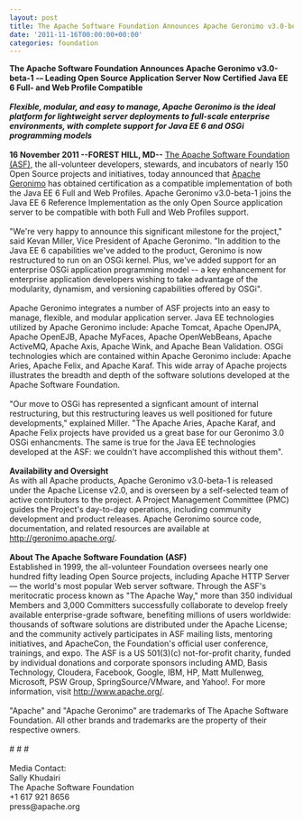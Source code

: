 ```yaml
---
layout: post
title: The Apache Software Foundation Announces Apache Geronimo v3.0-beta-1
date: '2011-11-16T00:00:00+00:00'
categories: foundation
---
```

<div><b>The Apache Software Foundation Announces Apache Geronimo v3.0-beta-1 -– Leading Open Source Application Server Now Certified Java EE 6 Full- and Web Profile Compatible</b></div> 
  <div><b><br /></b></div> 
  <div><b><i>Flexible, modular, and easy to manage, Apache Geronimo is the ideal platform for lightweight server deployments to full-scale enterprise environments, with complete support for Java EE 6 and OSGi programming models</i></b></div> 
  <div><br /></div> 
  <div><b>16 November 2011 --FOREST HILL, MD--</b> <a href="http://apache.org/">The Apache Software Foundation (ASF)</a>, the all-volunteer developers, stewards, and incubators of nearly 150 Open Source projects and initiatives, today announced that <a href="http://geronimo.apache.org/">Apache Geronimo</a> has obtained certification as a compatible implementation of both the Java EE 6 Full and Web Profiles. Apache Geronimo v3.0-beta-1 joins the Java EE 6 Reference Implementation as the only Open Source application server to be compatible with both Full and Web Profiles support.</div> 
  <div><br /></div> 
  <div>&quot;We're very happy to announce this significant milestone for the project,&quot; said Kevan Miller, Vice President of Apache Geronimo. &quot;In addition to the Java EE 6 capabilities we've added to the product, Geronimo is now restructured to run on an OSGi kernel. Plus, we've added support for an enterprise OSGi application programming model -- a key enhancement for enterprise application developers wishing to take advantage of the modularity, dynamism, and versioning capabilities offered by OSGi&quot;.</div> 
  <div><br /></div> 
  <div>Apache Geronimo integrates a number of ASF projects into an easy to manage, flexible, and modular application server. Java EE technologies utilized by Apache Geronimo include: Apache Tomcat, Apache OpenJPA, Apache OpenEJB, Apache MyFaces, Apache OpenWebBeans, Apache ActiveMQ, Apache Axis, Apache Wink, and Apache Bean Validation. OSGi technologies which are contained within Apache Geronimo include: Apache Aries, Apache Felix, and Apache Karaf. This wide array of Apache projects illustrates the breadth and depth of the software solutions developed at the Apache Software Foundation.</div> 
  <div><br /></div> 
  <div>&quot;Our move to OSGi has represented a signficant amount of internal restructuring, but this restructuring leaves us well positioned for future developments,&quot; explained Miller. &quot;The Apache Aries, Apache Karaf, and Apache Felix projects have provided us a great base for our Geronimo 3.0 OSGi enhancments. The same is true for the Java EE technologies developed at the ASF: we couldn't have accomplished this without them&quot;.</div> 
  <div><br /></div> 
  <div><b>Availability and Oversight</b></div> 
  <div>As with all Apache products, Apache Geronimo v3.0-beta-1 is released under the Apache License v2.0, and is overseen by a self-selected team of active contributors to the project. A Project Management Committee (PMC) guides the Project's day-to-day operations, including community development and product releases. Apache Geronimo source code, documentation, and related resources are available at <a href="http://geronimo.apache.org/">http://geronimo.apache.org/</a>.</div> 
  <div><br /></div> 
  <div><b>About The Apache Software Foundation (ASF)</b></div> 
  <div>Established in 1999, the all-volunteer Foundation oversees nearly one hundred fifty leading Open Source projects, including Apache HTTP Server — the world's most popular Web server software. Through the ASF's meritocratic process known as &quot;The Apache Way,&quot; more than 350 individual Members and 3,000 Committers successfully collaborate to develop freely available enterprise-grade software, benefiting millions of users worldwide: thousands of software solutions are distributed under the Apache License; and the community actively participates in ASF mailing lists, mentoring initiatives, and ApacheCon, the Foundation's official user conference, trainings, and expo. The ASF is a US 501(3)(c) not-for-profit charity, funded by individual donations and corporate sponsors including AMD, Basis Technology, Cloudera, Facebook, Google, IBM, HP, Matt Mullenweg, Microsoft, PSW Group, SpringSource/VMware, and Yahoo!. For more information, visit <a href="http://www.apache.org/">http://www.apache.org/</a>.</div> 
  <div><br /></div> 
  <div>&quot;Apache&quot; and &quot;Apache Geronimo&quot; are trademarks of The Apache Software Foundation. All other brands and trademarks are the property of their respective owners.</div> 
  <div><br /></div> 
  <div># # #</div> 
  <div><br /></div> 
  <div>Media Contact:</div> 
  <div>Sally Khudairi</div> 
  <div>The Apache Software Foundation</div> 
  <div>+1 617 921 8656</div> 
  <div>press@apache.org</div>
